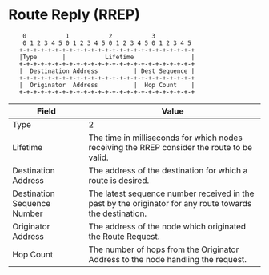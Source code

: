 # Route Reply (RREP)

```
    0           1           2           3        
    0 1 2 3 4 5 0 1 2 3 4 5 0 1 2 3 4 5 0 1 2 3 4 5
   +-+-+-+-+-+-+-+-+-+-+-+-+-+-+-+-+-+-+-+-+-+-+-+-+
   |Type       |           Lifetime                |
   +-+-+-+-+-+-+-+-+-+-+-+-+-+-+-+-+-+-+-+-+-+-+-+-+
   |  Destination Address          | Dest Sequence |
   +-+-+-+-+-+-+-+-+-+-+-+-+-+-+-+-+-+-+-+-+-+-+-+-+
   |  Originator  Address          |  Hop Count    |
   +-+-+-+-+-+-+-+-+-+-+-+-+-+-+-+-+-+-+-+-+-+-+-+-+
```

| Field                       | Value                                                                                                    |
| --------------------------- | -------------------------------------------------------------------------------------------------------- |
| Type                        | 2                                                                                                        |
| Lifetime                    | The time in milliseconds for which nodes receiving the RREP consider the route to be valid.              |
| Destination Address         | The address of the destination for which a route is desired.                                             |
| Destination Sequence Number | The latest sequence number received in the past by the originator for any route towards the destination. |
| Originator Address          | The address of the node which originated the Route Request.                                              |
| Hop Count                   | The number of hops from the Originator Address to the node handling the request.                         |
